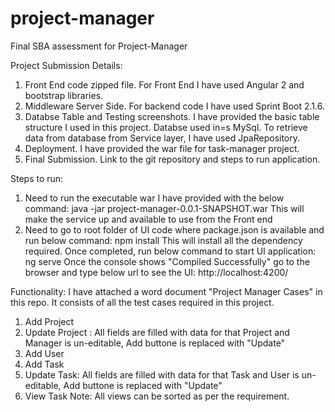 # project-manager
Final SBA assessment for Project-Manager

Project Submission Details:

1. Front End code zipped file. For Front End I have used Angular 2 and bootstrap libraries.
2. Middleware Server Side. For backend code I have used Sprint Boot 2.1.6.
3. Databse Table and Testing screenshots. I have provided the basic table structure I used in this project. Databse used in=s MySql. 
   To retrieve data from database from Service layer, I have used JpaRepository.
4. Deployment. I have provided the war file for task-manager project.
5. Final Submission. Link to the git repository and steps to run application.

Steps to run:

1. Need to run the executable war I have provided with the below command: java -jar project-manager-0.0.1-SNAPSHOT.war This will make the    service up and available to use from the Front end
2. Need to go to root folder of UI code where package.json is available and run below command: 
      npm install 
   This will install all the dependency required. 
   Once completed, run below command to start UI application: 
      ng serve 
   Once the console shows "Compiled Successfully" go to the browser and type below url to see the UI: http://localhost:4200/
   
Functionality:
I have attached a word document "Project Manager Cases" in this repo.
It consists of all the test cases required in this project.
1. Add Project
2. Update Project : All fields are filled with data for that Project and Manager is un-editable, Add buttone is replaced with "Update"
3. Add User
4. Add Task
5. Update Task: All fields are filled with data for that Task and User is un-editable, Add buttone is replaced with "Update"
6. View Task
Note: All views can be sorted as per the requirement.
